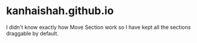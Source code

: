 # kanhaishah.github.io

I didn't know exactly how Move Section work so I have kept all the sections draggable by default.
